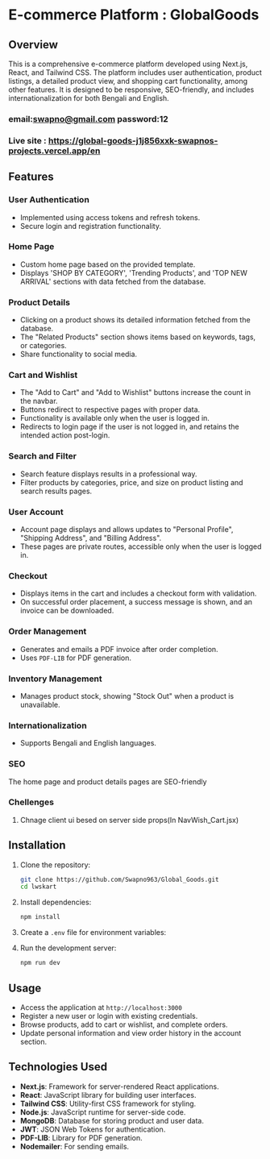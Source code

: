 # E-commerce Platform : GlobalGoods

## Overview

This is a comprehensive e-commerce platform developed using Next.js, React, and Tailwind CSS. The platform includes user authentication, product listings, a detailed product view, and shopping cart functionality, among other features. It is designed to be responsive, SEO-friendly, and includes internationalization for both Bengali and English.

### email:swapno@gmail.com password:12

### Live site : https://global-goods-j1j856xxk-swapnos-projects.vercel.app/en

## Features

### User Authentication

- Implemented using access tokens and refresh tokens.
- Secure login and registration functionality.

### Home Page

- Custom home page based on the provided template.
- Displays 'SHOP BY CATEGORY', 'Trending Products', and 'TOP NEW ARRIVAL' sections with data fetched from the database.

### Product Details

- Clicking on a product shows its detailed information fetched from the database.
- The "Related Products" section shows items based on keywords, tags, or categories.
- Share functionality to social media.

### Cart and Wishlist

- The "Add to Cart" and "Add to Wishlist" buttons increase the count in the navbar.
- Buttons redirect to respective pages with proper data.
- Functionality is available only when the user is logged in.
- Redirects to login page if the user is not logged in, and retains the intended action post-login.

### Search and Filter

- Search feature displays results in a professional way.
- Filter products by categories, price, and size on product listing and search results pages.

### User Account

- Account page displays and allows updates to "Personal Profile", "Shipping Address", and "Billing Address".
- These pages are private routes, accessible only when the user is logged in.

### Checkout

- Displays items in the cart and includes a checkout form with validation.
- On successful order placement, a success message is shown, and an invoice can be downloaded.

### Order Management

- Generates and emails a PDF invoice after order completion.
- Uses `PDF-LIB` for PDF generation.

### Inventory Management

- Manages product stock, showing "Stock Out" when a product is unavailable.

### Internationalization

- Supports Bengali and English languages.

### SEO

The home page and product details pages are SEO-friendly

### Chellenges

1. Chnage client ui besed on server side props(In NavWish_Cart.jsx)

## Installation

1. Clone the repository:

   ```sh
   git clone https://github.com/Swapno963/Global_Goods.git
   cd lwskart
   ```

2. Install dependencies:

   ```sh
   npm install
   ```

3. Create a `.env` file for environment variables:

4. Run the development server:
   ```sh
   npm run dev
   ```

## Usage

- Access the application at `http://localhost:3000`
- Register a new user or login with existing credentials.
- Browse products, add to cart or wishlist, and complete orders.
- Update personal information and view order history in the account section.

## Technologies Used

- **Next.js**: Framework for server-rendered React applications.
- **React**: JavaScript library for building user interfaces.
- **Tailwind CSS**: Utility-first CSS framework for styling.
- **Node.js**: JavaScript runtime for server-side code.
- **MongoDB**: Database for storing product and user data.
- **JWT**: JSON Web Tokens for authentication.
- **PDF-LIB**: Library for PDF generation.
- **Nodemailer**: For sending emails.
